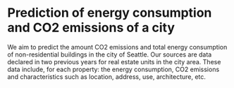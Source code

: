 # Prediction of energy consumption and CO2 emissions of a city
We aim to predict the amount CO2 emissions and total energy consumption of non-residential buildings in the city of Seattle. 
Our sources are data declared in two previous years for real estate units in the city area. These data include, for each property: the energy consumption, CO2 emissions and characteristics such as location, address, use, architecture, etc.
